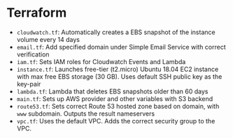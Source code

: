 # Terraform

+ `cloudwatch.tf`:
        Automatically creates a EBS snapshot of the instance volume every 14 days
+ `email.tf`: 
        Add specified domain under Simple Email Service with correct verification
+ `iam.tf`:
        Sets IAM roles for Cloudwatch Events and Lambda
+ `instance.tf`:
        Launches free-tier (t2.micro) Ubuntu 18.04 EC2 instance with 
        max free EBS storage (30 GB). Uses default SSH public key as the key-pair
+ `lambda.tf`:
        Lambda that deletes EBS snapshots older than 60 days
+ `main.tf`:
        Sets up AWS provider and other variables with S3 backend
+ `route53.tf`:
        Sets correct Route 53 hosted zone based on domain, with `www` subdomain.
        Outputs the result nameservers
+ `vpc.tf`:
        Uses the default VPC. Adds the correct security group to the VPC.